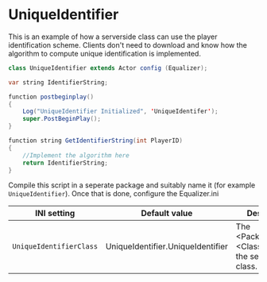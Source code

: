 # UniqueIdentifier

This is an example of how a serverside class can use the player identification scheme. Clients don't need to download and know how the algorithm to compute unique identification is implemented.

```Java
class UniqueIdentifier extends Actor config (Equalizer);

var string IdentifierString;

function postbeginplay()
{
	Log("UniqueIdentifier Initialized", 'UniqueIdentifer');
	super.PostBeginPlay();
}

function string GetIdentifierString(int PlayerID)
{
	//Implement the algorithm here
	return IdentifierString;
}
```

Compile this script in a seperate package and suitably name it (for example ```UniqueIdentifier```). Once that is done, configure the Equalizer.ini

INI setting | Default value | Description
------------|---------------|-------------
`UniqueIdentifierClass` | UniqueIdentifier.UniqueIdentifier | The \<PackageName\>.\<ClassName\> for the serverside class.
